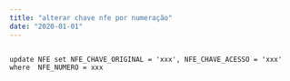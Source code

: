 ```yaml
---
title: "alterar chave nfe por numeração"
date: "2020-01-01"
---
```


<code>
update NFE set NFE_CHAVE_ORIGINAL = 'xxx', NFE_CHAVE_ACESSO = 'xxx'
where  NFE_NUMERO = xxx
</code>